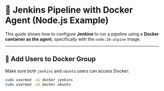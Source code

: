 # 🐳 Jenkins Pipeline with Docker Agent (Node.js Example)

This guide shows how to configure **Jenkins** to run a pipeline using a **Docker container as the agent**, specifically with the `node:16-alpine` image.

---

## 👥 Add Users to Docker Group

Make sure both `jenkins` and `ubuntu` users can access Docker:

```bash
sudo usermod -aG docker jenkins
sudo usermod -aG docker ubuntu
